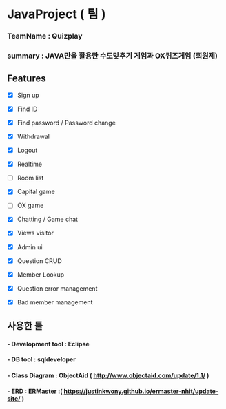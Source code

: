 # JavaProject ( 팀 )

### TeamName : Quizplay
### summary : JAVA만을 활용한 수도맞추기 게임과 OX퀴즈게임 (회원제)


## Features

- [x] Sign up
- [x] Find ID
- [x] Find password / Password change
- [x] Withdrawal
- [x] Logout
- [x] Realtime
- [ ] Room list
- [x] Capital game
- [ ] OX game
- [x] Chatting / Game chat
- [x] Views visitor
- [x] Admin ui
- [x] Question CRUD
- [x] Member Lookup
- [x] Question error management
- [x] Bad member management


## 사용한 툴 

#### - Development tool : Eclipse 
#### - DB tool : sqldeveloper
#### - Class Diagram : ObjectAid ( http://www.objectaid.com/update/1.1/ )
#### - ERD : ERMaster :( https://justinkwony.github.io/ermaster-nhit/update-site/ )


